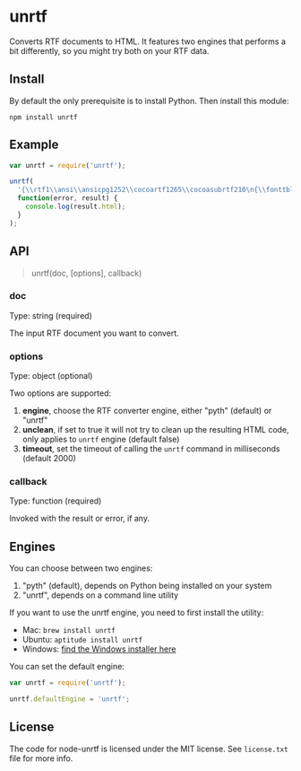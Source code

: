 # unrtf

Converts RTF documents to HTML. It features two engines that performs a bit differently, so you might try both on your RTF data.


## Install

By default the only prerequisite is to install Python. Then install this module:

```
npm install unrtf
```


## Example

```js
var unrtf = require('unrtf');

unrtf(
  '{\\rtf1\\ansi\\ansicpg1252\\cocoartf1265\\cocoasubrtf210\n{\\fonttbl\\f0\\fswiss\\fcharset0 Helvetica;}\n{\\colortbl;\\red255\\green255\\blue255;}\n\\paperw11900\\paperh16840\\margl1440\\margr1440\\vieww10800\\viewh8400\\viewkind0\n\\pard\\tx566\\tx1133\\tx1700\\tx2267\\tx2834\\tx3401\\tx3968\\tx4535\\tx5102\\tx5669\\tx6236\\tx6803\\pardirnatural\n\n\\f0\\fs24 \\cf0 Hello, World!\\\n\\\nThis is RTF. :-)}',
  function(error, result) {
    console.log(result.html);
  }
);
```


## API

> unrtf(doc, [options], callback)

### doc
Type: string (required)

The input RTF document you want to convert.

### options
Type: object (optional)

Two options are supported:

1. **engine**, choose the RTF converter engine, either "pyth" (default) or "unrtf"
2. **unclean**, if set to true it will not try to clean up the resulting HTML code, only applies to `unrtf` engine (default false)
3. **timeout**, set the timeout of calling the `unrtf` command in milliseconds (default 2000)

### callback
Type: function (required)

Invoked with the result or error, if any.


## Engines

You can choose between two engines:

 1. "pyth" (default), depends on Python being installed on your system
 2. "unrtf", depends on a command line utility

If you want to use the unrtf engine, you need to first install the utility:

 -  Mac: `brew install unrtf`
 -  Ubuntu: `aptitude install unrtf`
 -  Windows: [find the Windows installer here](http://gnuwin32.sourceforge.net/packages/unrtf.htm)

You can set the default engine:

```javascript
var unrtf = require('unrtf');

unrtf.defaultEngine = 'unrtf';
```


## License

The code for node-unrtf is licensed under the MIT license. See `license.txt` file for more info.
